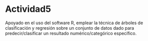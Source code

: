 # Actividad5
Apoyado en el uso del software R, emplear la técnica de árboles de clasificación y regresión sobre un conjunto de datos dado para predecir/clasificar un resultado numérico/categórico específico.
